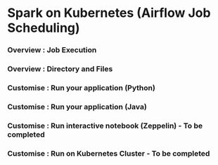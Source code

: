# Spark on Kubernetes (Airflow Job Scheduling)


### Overview : Job Execution



### Overview : Directory and Files



### Customise : Run your application (Python)



### Customise : Run your application (Java)


### Customise : Run interactive notebook (Zeppelin) - To be completed


### Customise : Run on Kubernetes Cluster - To be completed





